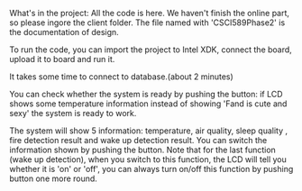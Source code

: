 What's in the project:
All the code is here. We haven't finish the online part, so please ingore the client folder.
The file named with 'CSCI589Phase2' is the documentation of design.

To run the code, you can import the project to Intel XDK, connect the board, upload it to board and run it.

It takes some time to connect to database.(about 2 minutes)

You can check whether the system is ready by pushing the button: if LCD shows some temperature information instead of showing 'Fand is cute and sexy'
the system is ready to work. 

The system will show 5 information: temperature, air quality, sleep quality , fire detection result and wake up detection result.
You can switch the information shown by pushing the button.
Note that for the last function (wake up detection), when you switch to this function, the LCD will tell you whether it is 'on' or 'off', 
you can always turn on/off this function by pushing button one more round.

